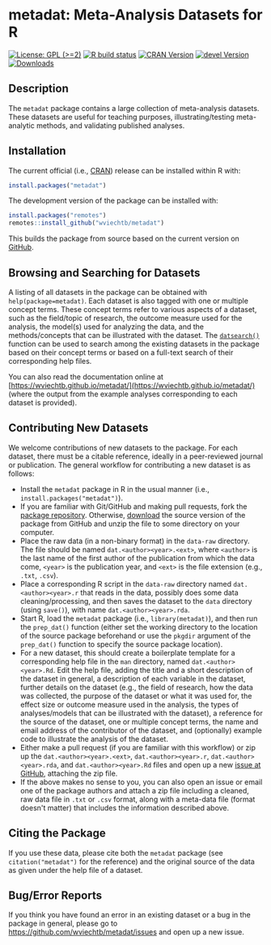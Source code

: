 metadat: Meta-Analysis Datasets for R
=====================================

[![License: GPL (>=2)](https://img.shields.io/badge/license-GPL-blue)](https://www.gnu.org/licenses/old-licenses/gpl-2.0.en.html)
[![R build status](https://github.com/wviechtb/metadat/workflows/R-CMD-check/badge.svg)](https://github.com/wviechtb/metadat/actions)
[![CRAN Version](https://www.r-pkg.org/badges/version/metadat)](https://cran.r-project.org/package=metadat)
[![devel Version](https://img.shields.io/badge/devel-1.3--0-brightgreen.svg)](https://github.com/wviechtb/metadat)
[![Downloads](https://cranlogs.r-pkg.org/badges/grand-total/metadat)](https://cran.r-project.org/package=metadat)

## Description

The `metadat` package contains a large collection of meta-analysis datasets. These datasets are useful for teaching purposes, illustrating/testing meta-analytic methods, and validating published analyses.

## Installation

The current official (i.e., [CRAN](https://cran.r-project.org/package=metadat)) release can be installed within R with:

```r
install.packages("metadat")
```

The development version of the package can be installed with:

```r
install.packages("remotes")
remotes::install_github("wviechtb/metadat")
```

This builds the package from source based on the current version on [GitHub](https://github.com/wviechtb/metadat).

## Browsing and Searching for Datasets

A listing of all datasets in the package can be obtained with `help(package=metadat)`. Each dataset is also tagged with one or multiple concept terms. These concept terms refer to various aspects of a dataset, such as the field/topic of research, the outcome measure used for the analysis, the model(s) used for analyzing the data, and the methods/concepts that can be illustrated with the dataset. The [`datsearch()`](https://wviechtb.github.io/metadat/reference/datsearch.html) function can be used to search among the existing datasets in the package based on their concept terms or based on a full-text search of their corresponding help files.

You can also read the documentation online at [https://wviechtb.github.io/metadat/](https://wviechtb.github.io/metadat/) (where the output from the example analyses corresponding to each dataset is provided).

## Contributing New Datasets

We welcome contributions of new datasets to the package. For each dataset, there must be a citable reference, ideally in a peer-reviewed journal or publication. The general workflow for contributing a new dataset is as follows:

- Install the `metadat` package in R in the usual manner (i.e., `install.packages("metadat")`).
- If you are familiar with Git/GitHub and making pull requests, fork the [package repository](https://github.com/wviechtb/metadat). Otherwise, [download](https://github.com/wviechtb/metadat/archive/master.zip) the source version of the package from GitHub and unzip the file to some directory on your computer.
- Place the raw data (in a non-binary format) in the `data-raw` directory. The file should be named `dat.<author><year>.<ext>`, where `<author>` is the last name of the first author of the publication from which the data come, `<year>` is the publication year, and `<ext>` is the file extension (e.g., `.txt`, `.csv`).
- Place a corresponding R script in the `data-raw` directory named `dat.<author><year>.r` that reads in the data, possibly does some data cleaning/processing, and then saves the dataset to the `data` directory (using `save()`), with name `dat.<author><year>.rda`.
- Start R, load the `metadat` package (i.e., `library(metadat)`), and then run the `prep_dat()` function (either set the working directory to the location of the source package beforehand or use the `pkgdir` argument of the `prep_dat()` function to specify the source package location).
- For a new dataset, this should create a boilerplate template for a corresponding help file in the `man` directory, named `dat.<author><year>.Rd`. Edit the help file, adding the title and a short description of the dataset in general, a description of each variable in the dataset, further details on the dataset (e.g., the field of research, how the data was collected, the purpose of the dataset or what it was used for, the effect size or outcome measure used in the analysis, the types of analyses/models that can be illustrated with the dataset), a reference for the source of the dataset, one or multiple concept terms, the name and email address of the contributor of the dataset, and (optionally) example code to illustrate the analysis of the dataset.
- Either make a pull request (if you are familiar with this workflow) or zip up the `dat.<author><year>.<ext>`, `dat.<author><year>.r`, `dat.<author><year>.rda`, and `dat.<author><year>.Rd` files and open up a new [issue at GitHub](https://github.com/wviechtb/metadat/issues), attaching the zip file.
- If the above makes no sense to you, you can also open an issue or email one of the package authors and attach a zip file including a cleaned, raw data file in `.txt` or `.csv` format, along with a meta-data file (format doesn't matter) that includes the information described above.

## Citing the Package

If you use these data, please cite both the `metadat` package (see `citation("metadat")` for the reference) and the original source of the data as given under the help file of a dataset.

## Bug/Error Reports

If you think you have found an error in an existing dataset or a bug in the package in general, please go to https://github.com/wviechtb/metadat/issues and open up a new issue.
